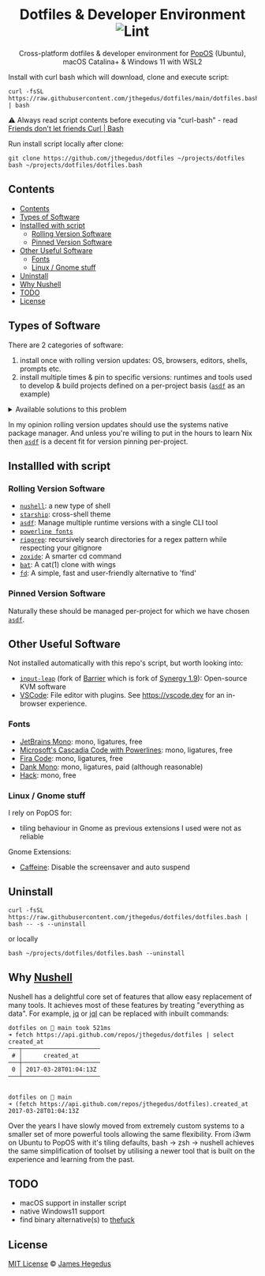 <div align="center">

# Dotfiles & Developer Environment ![Lint](https://github.com/jthegedus/asdf-firebase/workflows/Lint/badge.svg)

Cross-platform dotfiles & developer environment for [PopOS](https://pop.system76.com/) (Ubuntu), macOS Catalina+ & Windows 11 with WSL2

</div>

Install with curl bash which will download, clone and execute script:

```shell
curl -fsSL https://raw.githubusercontent.com/jthegedus/dotfiles/main/dotfiles.bash | bash
```

⚠️ Always read script contents before executing via "curl-bash" - read [Friends don't let friends Curl | Bash](https://sysdig.com/blog/friends-dont-let-friends-curl-bash/)

Run install script locally after clone:

```shell
git clone https://github.com/jthegedus/dotfiles ~/projects/dotfiles
bash ~/projects/dotfiles/dotfiles.bash
```


## Contents

- [Contents](#contents)
- [Types of Software](#types-of-software)
- [Installled with script](#installled-with-script)
	- [Rolling Version Software](#rolling-version-software)
	- [Pinned Version Software](#pinned-version-software)
- [Other Useful Software](#other-useful-software)
	- [Fonts](#fonts)
	- [Linux / Gnome stuff](#linux--gnome-stuff)
- [Uninstall](#uninstall)
- [Why Nushell](#why-nushell)
- [TODO](#todo)
- [License](#license)

## Types of Software

There are 2 categories of software:

1. install once with rolling version updates: OS, browsers, editors, shells, prompts etc.
2. install multiple times & pin to specific versions: runtimes and tools used to develop & build projects defined on a per-project basis ([`asdf`](https://asdf-vm.com) as an example)

<details>
<summary>Available solutions to this problem</summary>

How you manage and install these 2 categories of software is very difficult to maintain, especially across multiple machines and OSs. How should you manage dependencies that span the boundaries of these two types of top-level software categories? Eg: your browser could require a dependency to be updated that is used by a pinned version of a runtime used for a specific project. There doesn't seem to be a perfect solution.

Desired properties to tackle this problem can be observed below:

| tool                          | os-level install | manages dep graph | version pinning per-project | debian/ubuntu | windows11 (non-WSL) | macos |
| ----------------------------- | ---------------- | ----------------- | --------------------------- | ------------- | ------------------- | ----- |
| aptitude                      | ✅                | ✅                 | ❌                           | ✅             | ❌                   | ❌     |
| [`Homebrew`](https://brew.sh) | ✅                | ✅                 | ❌                           | ✅             | ❌                   | ✅     |
| [`asdf`](https://asdf-vm.com) | ✅                | ❌                 | ✅                           | ✅             | ❌                   | ✅     |
| [`Nix`](https://nixos.org/)   | ✅*               | ✅                 | ✅                           | ✅             | ❌                   | ✅     |
| Docker/Vagrant                | ❌                | ✅                 | ✅                           | ✅             | ✅*                  | ✅     |

NixOS appears to be the best solution to this problem. Unfortunately it does not support windows11, NixOS is itself an operating system and configuration requires learning the `.nix` language.

</details>

In my opinion rolling version updates should use the systems native package manager. And unless you're willing to put in the hours to learn Nix then [`asdf`](https://asdf-vm.com) is a decent fit for version pinning per-project.

## Installled with script

### Rolling Version Software

- [`nushell`](https://www.nushell.sh/): a new type of shell
- [`starship`](https://starship.rs/): cross-shell theme
- [`asdf`](https://asdf-vm.com): Manage multiple runtime versions with a single CLI tool
- [`powerline fonts`](https://github.com/powerline/fonts)
- [`ripgrep`](https://github.com/BurntSushi/ripgrep): recursively search directories for a regex pattern while respecting your gitignore
- [`zoxide`](https://github.com/ajeetdsouza/zoxide): A smarter cd command
- [`bat`](https://github.com/sharkdp/bat): A cat(1) clone with wings
- [`fd`](https://github.com/sharkdp/fd): A simple, fast and user-friendly alternative to 'find'

### Pinned Version Software

Naturally these should be managed per-project for which we have chosen [`asdf`](https://github.com/asdf-vm/asdf).

## Other Useful Software

Not installed automatically with this repo's script, but worth looking into:

- [`input-leap`](https://github.com/input-leap/input-leap) (fork of [Barrier](https://github.com/debauchee/barrier) which is fork of [Synergy 1.9](https://github.com/symless/synergy-core)): Open-source KVM software
- [VSCode](https://code.visualstudio.com/): File editor with plugins. See https://vscode.dev for an in-browser experience.

### Fonts

- [JetBrains Mono](https://www.jetbrains.com/lp/mono/#how-to-install): mono, ligatures, free
- [Microsoft's Cascadia Code with Powerlines](https://github.com/microsoft/cascadia-code): mono, ligatures, free
- [Fira Code](https://github.com/tonsky/FiraCode): mono, ligatures, free
- [Dank Mono](https://dank.sh/): mono, ligatures, paid (although reasonable)
- [Hack](https://github.com/source-foundry/Hack): mono, free

### Linux / Gnome stuff

I rely on PopOS for:

- tiling behaviour in Gnome as previous extensions I used were not as reliable

Gnome Extensions:

- [Caffeine](https://extensions.gnome.org/extension/517/caffeine/): Disable the screensaver and auto suspend

## Uninstall

```shell
curl -fsSL https://raw.githubusercontent.com/jthegedus/dotfiles/dotfiles.bash | bash -- -s --uninstall
```

or locally

```shell
bash ~/projects/dotfiles/dotfiles.bash --uninstall
```

## Why [Nushell](https://www.nushell.sh)

Nushell has a delightful core set of features that allow easy replacement of many tools. It achieves most of these features by treating "everything as data". For example, [jq](https://stedolan.github.io/jq/) or [jql](https://github.com/yamafaktory/jql) can be replaced with inbuilt commands:

```shell
dotfiles on  main took 521ms 
➜ fetch https://api.github.com/repos/jthegedus/dotfiles | select created_at
───┬──────────────────────
 # │      created_at      
───┼──────────────────────
 0 │ 2017-03-28T01:04:13Z 
───┴──────────────────────


dotfiles on  main 
➜ (fetch https://api.github.com/repos/jthegedus/dotfiles).created_at
2017-03-28T01:04:13Z
```

Over the years I have slowly moved from extremely custom systems to a smaller set of more powerful tools allowing the same flexibility. From i3wm on Ubuntu to PopOS with it's tiling defaults, bash -> zsh -> nushell achieves the same simplification of toolset by utilising a newer tool that is built on the experience and learning from the past.

## TODO

- macOS support in installer script
- native Windows11 support
- find binary alternative(s) to [thefuck](https://github.com/nvbn/thefuck)

## License

[MIT License](LICENSE) © [James Hegedus](https://github.com/jthegedus/)
